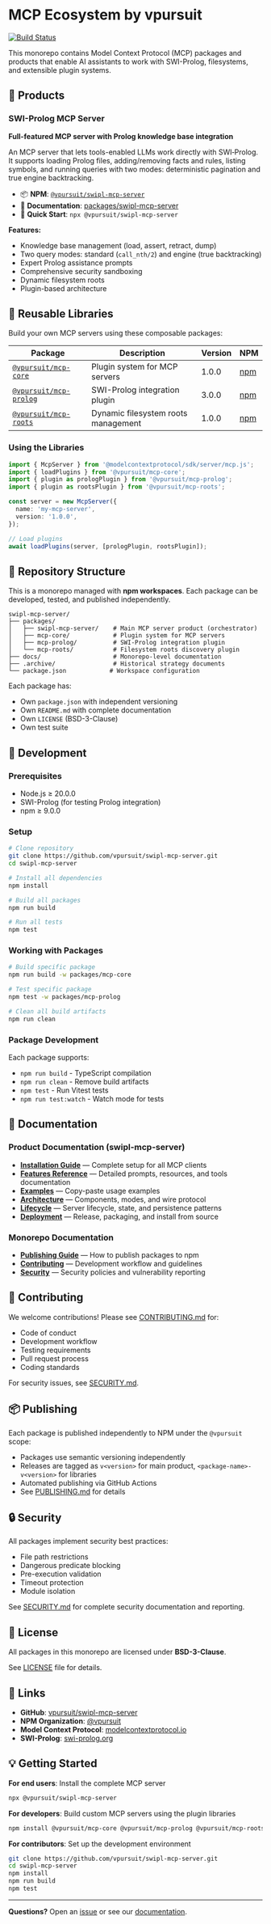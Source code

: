 # MCP Ecosystem by vpursuit

[![Build Status](https://github.com/vpursuit/swipl-mcp-server/actions/workflows/npm-publish.yml/badge.svg)](https://github.com/vpursuit/swipl-mcp-server/actions/workflows/npm-publish.yml)

This monorepo contains Model Context Protocol (MCP) packages and products that enable AI assistants to work with SWI-Prolog, filesystems, and extensible plugin systems.

## 🚀 Products

### SWI-Prolog MCP Server

**Full-featured MCP server with Prolog knowledge base integration**

An MCP server that lets tools-enabled LLMs work directly with SWI‑Prolog. It supports loading Prolog files, adding/removing facts and rules, listing symbols, and running queries with two modes: deterministic pagination and true engine backtracking.

- 📦 **NPM**: [`@vpursuit/swipl-mcp-server`](https://www.npmjs.com/package/@vpursuit/swipl-mcp-server)
- 📖 **Documentation**: [packages/swipl-mcp-server](./packages/swipl-mcp-server)
- 🎯 **Quick Start**: `npx @vpursuit/swipl-mcp-server`

**Features:**
- Knowledge base management (load, assert, retract, dump)
- Two query modes: standard (`call_nth/2`) and engine (true backtracking)
- Expert Prolog assistance prompts
- Comprehensive security sandboxing
- Dynamic filesystem roots
- Plugin-based architecture

## 🧱 Reusable Libraries

Build your own MCP servers using these composable packages:

| Package | Description | Version | NPM |
|---------|-------------|---------|-----|
| [`@vpursuit/mcp-core`](./packages/mcp-core) | Plugin system for MCP servers | 1.0.0 | [npm](https://www.npmjs.com/package/@vpursuit/mcp-core) |
| [`@vpursuit/mcp-prolog`](./packages/mcp-prolog) | SWI-Prolog integration plugin | 3.0.0 | [npm](https://www.npmjs.com/package/@vpursuit/mcp-prolog) |
| [`@vpursuit/mcp-roots`](./packages/mcp-roots) | Dynamic filesystem roots management | 1.0.0 | [npm](https://www.npmjs.com/package/@vpursuit/mcp-roots) |

### Using the Libraries

```typescript
import { McpServer } from '@modelcontextprotocol/sdk/server/mcp.js';
import { loadPlugins } from '@vpursuit/mcp-core';
import { plugin as prologPlugin } from '@vpursuit/mcp-prolog';
import { plugin as rootsPlugin } from '@vpursuit/mcp-roots';

const server = new McpServer({
  name: 'my-mcp-server',
  version: '1.0.0',
});

// Load plugins
await loadPlugins(server, [prologPlugin, rootsPlugin]);
```

## 📂 Repository Structure

This is a monorepo managed with **npm workspaces**. Each package can be developed, tested, and published independently.

```
swipl-mcp-server/
├── packages/
│   ├── swipl-mcp-server/    # Main MCP server product (orchestrator)
│   ├── mcp-core/            # Plugin system for MCP servers
│   ├── mcp-prolog/          # SWI-Prolog integration plugin
│   └── mcp-roots/           # Filesystem roots discovery plugin
├── docs/                    # Monorepo-level documentation
├── .archive/                # Historical strategy documents
└── package.json            # Workspace configuration
```

Each package has:
- Own `package.json` with independent versioning
- Own `README.md` with complete documentation
- Own `LICENSE` (BSD-3-Clause)
- Own test suite

## 🔧 Development

### Prerequisites

- Node.js ≥ 20.0.0
- SWI-Prolog (for testing Prolog integration)
- npm ≥ 9.0.0

### Setup

```bash
# Clone repository
git clone https://github.com/vpursuit/swipl-mcp-server.git
cd swipl-mcp-server

# Install all dependencies
npm install

# Build all packages
npm run build

# Run all tests
npm test
```

### Working with Packages

```bash
# Build specific package
npm run build -w packages/mcp-core

# Test specific package
npm test -w packages/mcp-prolog

# Clean all build artifacts
npm run clean
```

### Package Development

Each package supports:
- `npm run build` - TypeScript compilation
- `npm run clean` - Remove build artifacts
- `npm test` - Run Vitest tests
- `npm run test:watch` - Watch mode for tests

## 📝 Documentation

### Product Documentation (swipl-mcp-server)
- **[Installation Guide](./packages/swipl-mcp-server/docs/installation.md)** — Complete setup for all MCP clients
- **[Features Reference](./packages/swipl-mcp-server/docs/features.md)** — Detailed prompts, resources, and tools documentation
- **[Examples](./packages/swipl-mcp-server/docs/examples.md)** — Copy-paste usage examples
- **[Architecture](./packages/swipl-mcp-server/docs/architecture.md)** — Components, modes, and wire protocol
- **[Lifecycle](./packages/swipl-mcp-server/docs/lifecycle.md)** — Server lifecycle, state, and persistence patterns
- **[Deployment](./packages/swipl-mcp-server/docs/deployment.md)** — Release, packaging, and install from source

### Monorepo Documentation
- **[Publishing Guide](./PUBLISHING.md)** — How to publish packages to npm
- **[Contributing](./CONTRIBUTING.md)** — Development workflow and guidelines
- **[Security](./SECURITY.md)** — Security policies and vulnerability reporting

## 🤝 Contributing

We welcome contributions! Please see [CONTRIBUTING.md](./CONTRIBUTING.md) for:
- Code of conduct
- Development workflow
- Testing requirements
- Pull request process
- Coding standards

For security issues, see [SECURITY.md](./SECURITY.md).

## 📦 Publishing

Each package is published independently to NPM under the `@vpursuit` scope:

- Packages use semantic versioning independently
- Releases are tagged as `v<version>` for main product, `<package-name>-v<version>` for libraries
- Automated publishing via GitHub Actions
- See [PUBLISHING.md](./PUBLISHING.md) for details

## 🔒 Security

All packages implement security best practices:
- File path restrictions
- Dangerous predicate blocking
- Pre-execution validation
- Timeout protection
- Module isolation

See [SECURITY.md](./SECURITY.md) for complete security documentation and reporting.

## 📄 License

All packages in this monorepo are licensed under **BSD-3-Clause**.

See [LICENSE](./LICENSE) file for details.

## 🔗 Links

- **GitHub**: [vpursuit/swipl-mcp-server](https://github.com/vpursuit/swipl-mcp-server)
- **NPM Organization**: [@vpursuit](https://www.npmjs.com/org/vpursuit)
- **Model Context Protocol**: [modelcontextprotocol.io](https://modelcontextprotocol.io)
- **SWI-Prolog**: [swi-prolog.org](https://www.swi-prolog.org)

## 💡 Getting Started

**For end users**: Install the complete MCP server
```bash
npx @vpursuit/swipl-mcp-server
```

**For developers**: Build custom MCP servers using the plugin libraries
```bash
npm install @vpursuit/mcp-core @vpursuit/mcp-prolog @vpursuit/mcp-roots
```

**For contributors**: Set up the development environment
```bash
git clone https://github.com/vpursuit/swipl-mcp-server.git
cd swipl-mcp-server
npm install
npm run build
npm test
```

---

**Questions?** Open an [issue](https://github.com/vpursuit/swipl-mcp-server/issues) or see our [documentation](./packages/swipl-mcp-server#readme).
